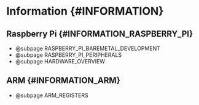 # Information {#INFORMATION}

## Raspberry Pi {#INFORMATION_RASPBERRY_PI}

- @subpage RASPBERRY_PI_BAREMETAL_DEVELOPMENT
- @subpage RASPBERRY_PI_PERIPHERALS
- @subpage HARDWARE_OVERVIEW

## ARM {#INFORMATION_ARM}

- @subpage ARM_REGISTERS
